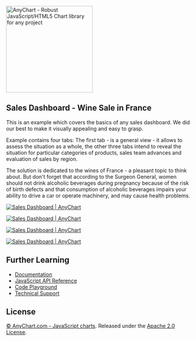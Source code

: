 [<img src="https://cdn.anychart.com/images/logo-transparent-segoe.png?2" width="234px" alt="AnyChart - Robust JavaScript/HTML5 Chart library for any project">](http://www.anychart.com)

## Sales Dashboard - Wine Sale in France
This is an example which covers the basics of any sales dashboard. We did our best to make it visually appealing and easy to grasp.

Example contains four tabs: The first tab - is a general view - it allows to assess the situation as a whole, the other three tabs intend to reveal the situation for particular categories of products, sales team advances and evaluation of sales by region.

The solution is dedicated to the wines of France - a pleasant topic to think about. But don't forget that according to the Surgeon General, women should not drink alcoholic beverages during pregnancy because of the risk of birth defects and that consumption of alcoholic beverages impairs your ability to drive a car or operate machinery, and may cause health problems.

[<img src="http://static.anychart.com/images/github/sales_dashboard_1.png" alt="Sales Dashboard | AnyChart">](http://anychart.com/solutions/sales-dashboard-solution/)

[<img src="http://static.anychart.com/images/github/sales_dashboard_2.png" alt="Sales Dashboard | AnyChart">](http://anychart.com/solutions/sales-dashboard-solution/)

[<img src="http://static.anychart.com/images/github/sales_dashboard_3.png" alt="Sales Dashboard | AnyChart">](http://anychart.com/solutions/sales-dashboard-solution/)

[<img src="http://static.anychart.com/images/github/sales_dashboard_4.png" alt="Sales Dashboard | AnyChart">](http://anychart.com/solutions/sales-dashboard-solution/)

## Further Learning
* [Documentation](https://docs.anychart.com)
* [JavaScript API Reference](https://api.anychart.com)
* [Code Playground](https://playground.anychart.com)
* [Technical Support](https://anychart.com/support)

## License
[© AnyChart.com - JavaScript charts](http://www.anychart.com). Released under the [Apache 2.0 License](https://github.com/anychart-solutions/sales-dashboard-solution/blob/master/LICENSE).
